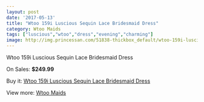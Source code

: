 ```yaml
---
layout: post
date: '2017-05-13'
title: "Wtoo 159i Luscious Sequin Lace Bridesmaid Dress"
category: Wtoo Maids
tags: ["luscious","wtoo","dress","evening","charming"]
image: http://img.princessan.com/51838-thickbox_default/wtoo-159i-luscious-sequin-lace-bridesmaid-dress.jpg
---
```

Wtoo 159i Luscious Sequin Lace Bridesmaid Dress

On Sales: **$249.99**
<a href="https://www.princessan.com/en/wtoo-maids/23385-wtoo-159i-luscious-sequin-lace-bridesmaid-dress.html"><amp-img layout="responsive" width="600" height="600" src="//img.princessan.com/51838-thickbox_default/wtoo-159i-luscious-sequin-lace-bridesmaid-dress.jpg" alt="Wtoo 159i Luscious Sequin Lace Bridesmaid Dress 0" /></a>
<a href="https://www.princessan.com/en/wtoo-maids/23385-wtoo-159i-luscious-sequin-lace-bridesmaid-dress.html"><amp-img layout="responsive" width="600" height="600" src="//img.princessan.com/51840-thickbox_default/wtoo-159i-luscious-sequin-lace-bridesmaid-dress.jpg" alt="Wtoo 159i Luscious Sequin Lace Bridesmaid Dress 1" /></a>
<a href="https://www.princessan.com/en/wtoo-maids/23385-wtoo-159i-luscious-sequin-lace-bridesmaid-dress.html"><amp-img layout="responsive" width="600" height="600" src="//img.princessan.com/51839-thickbox_default/wtoo-159i-luscious-sequin-lace-bridesmaid-dress.jpg" alt="Wtoo 159i Luscious Sequin Lace Bridesmaid Dress 2" /></a>

Buy it: [Wtoo 159i Luscious Sequin Lace Bridesmaid Dress](https://www.princessan.com/en/wtoo-maids/23385-wtoo-159i-luscious-sequin-lace-bridesmaid-dress.html "Wtoo 159i Luscious Sequin Lace Bridesmaid Dress")

View more: [Wtoo Maids](https://www.princessan.com/en/203-wtoo-maids "Wtoo Maids")